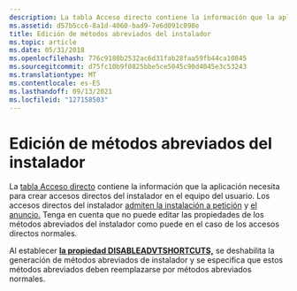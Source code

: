 ```yaml
---
description: La tabla Acceso directo contiene la información que la aplicación necesita para crear accesos directos del instalador en el equipo del usuario.
ms.assetid: d57b5cc6-8a1d-4060-bad9-7e6d091c098e
title: Edición de métodos abreviados del instalador
ms.topic: article
ms.date: 05/31/2018
ms.openlocfilehash: 776c9180b2532ac6d31fab28faa59fb44ca10845
ms.sourcegitcommit: d75fc10b9f0825bbe5ce5045c90d4045e3c53243
ms.translationtype: MT
ms.contentlocale: es-ES
ms.lasthandoff: 09/13/2021
ms.locfileid: "127158503"
---
```

# <a name="editing-installer-shortcuts"></a>Edición de métodos abreviados del instalador

La [tabla Acceso directo](shortcut-table.md) contiene la información que la aplicación necesita para crear accesos directos del instalador en el equipo del usuario. Los accesos directos del instalador [admiten la instalación a petición](installation-on-demand.md) y [el anuncio.](advertisement.md) Tenga en cuenta que no puede editar las propiedades de los métodos abreviados del instalador como puede en el caso de los accesos directos normales.

Al establecer [**la propiedad DISABLEADVTSHORTCUTS,**](disableadvtshortcuts.md) se deshabilita la generación de métodos abreviados de instalador y se especifica que estos métodos abreviados deben reemplazarse por métodos abreviados normales.

 

 



